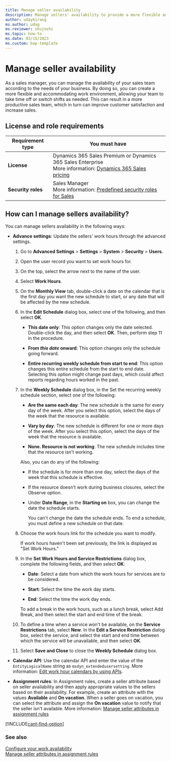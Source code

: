 ```yaml
---
title: Manage seller availability
description: Manage sellers' availability to provide a more flexible and accommodating work environment.
author: udaykirang 
ms.author: udag 
ms.reviewer: shujoshi
ms.topic: how-to 
ms.date: 03/15/2023
ms.custom: bap-template 
---
```


# Manage seller availability

As a sales manager, you can manage the availability of your sales team according to the needs of your business. By doing so, you can create a more flexible and accommodating work environment, allowing your team to take time off or switch shifts as needed. This can result in a more productive sales team, which in turn can improve customer satisfaction and increase sales.

## License and role requirements
| Requirement type | You must have |
|-----------------------|---------|
| **License** | Dynamics 365 Sales Premium or Dynamics 365 Sales Enterprise <br>More information: [Dynamics 365 Sales pricing](https://dynamics.microsoft.com/sales/pricing/) |
| **Security roles** | Sales Manager <br>  More information: [Predefined security roles for Sales](security-roles-for-sales.md)|

## How can I manage sellers availability?

You can manage sellers availability in the following ways:

- **Advance settings**: Update the sellers' work hours through the advanced settings. 
 
    1. Go to **Advanced Settings** > **Settings** > **System** > **Security** > **Users**.  

    1. Open the user record you want to set work hours for. 

    1. On the top, select the arrow next to the name of the user. 

    1. Select **Work Hours**.  

    1. On the **Monthly View** tab, double-click a date on the calendar that is the first day you want the new schedule to start, or any date that will be affected by the new schedule.

    1. In the **Edit Schedule** dialog box, select one of the following, and then select **OK**. 

        - **This date only**: This option changes only the date selected. Double-click the day, and then select **OK**. Then, perform step 11 in the procedure.
            
        - **From *this date* onward**: This option changes only the schedule going forward.
        
        - **Entire recurring weekly schedule from start to end**: This option changes this entire schedule from the start to end date.   
            Selecting this option might change past days, which could affect reports regarding hours worked in the past.

    1. In the **Weekly Schedule** dialog box, in the Set the recurring weekly schedule section, select one of the following:

        - **Are the same each day**: The new schedule is the same for every day of the week. After you select this option, select the days of the week that the resource is available.

        - **Vary by day**: The new schedule is different for one or more days of the week. After you select this option, select the days of the week that the resource is available.

        - **None. Resource is not working**: The new schedule includes time that the resource isn't working.
        
        Also, you can do any of the following:

        - If the schedule is for more than one day, select the days of the week that this schedule is effective.

        - If the resource doesn't work during business closures, select the Observe option.

        - Under **Date Range**, in the **Starting on** box, you can change the date the schedule starts.
        
            You can't change the date the schedule ends. To end a schedule, you must define a new schedule on that date.

    1. Choose the work hours link for the schedule you want to modify. 

        If work hours haven't been set previously, the link is displayed as "Set Work Hours."
    
    1. In the **Set Work Hours and Service Restrictions** dialog box, complete the following fields, and then select **OK**:

        - **Date**: Select a date from which the work hours for services are to be considered.

        - **Start**: Select the time the work day starts.

        - **End**: Select the time the work day ends.

        To add a break in the work hours, such as a lunch break, select Add Break, and then select the start and end time of the break.

    1. To define a time when a service won't be available, on the **Service Restrictions** tab, select **New**. In the **Edit a Service Restriction** dialog box, select the service, and select the start and end time between which the service will be unavailable, and then select **OK**.

    1. Select **Save and Close** to close the **Weekly Schedule** dialog box.

- **Calendar API**: Use the calendar API and enter the value of the ```EntityLogicalName``` string as ```msdyn_extendedusersetting```. More information: [Edit work hour calendars by using APIs](/dynamics365/field-service/field-service-work-hours-calendar-api). 
 
- **Assignment rules**: In Assignment rules, create a seller attribute based on seller availability and then apply appropriate values to the sellers based on their availability. For example, create an attribute with the values **Available** and **On vacation**. When a seller goes on vacation, you can select the attribute and assign the **On vacation** value to notify that the seller isn't available. More information: [Manage seller attributes in assignment rules](manage-seller-attributes.md) 

[!INCLUDE[cant-find-option](../includes/cant-find-option.md)]

### See also

[Configure your work availability](personalize-sales-accelerator.md#configure-your-work-availability)   
[Manage seller attributes in assignment rules](manage-seller-attributes.md)


